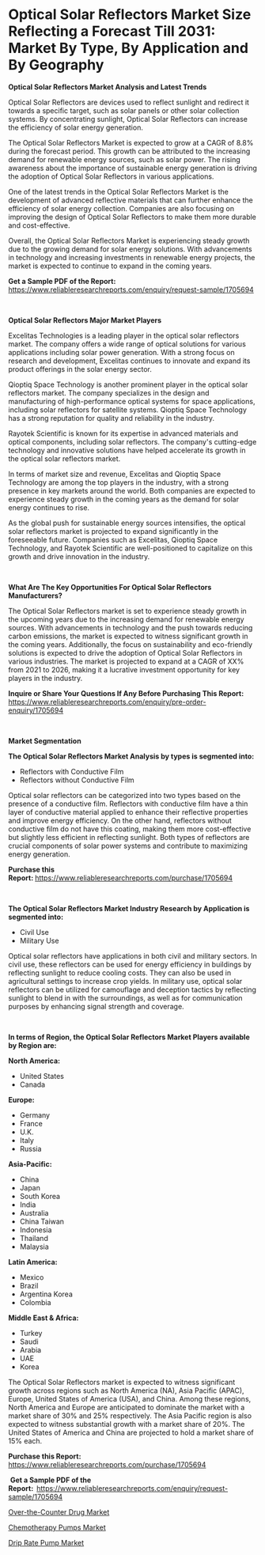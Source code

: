 <p><h1>Optical Solar Reflectors Market Size Reflecting a Forecast Till 2031: Market By Type, By Application and By Geography</h1></p><p><strong>Optical Solar Reflectors Market Analysis and Latest Trends</strong></p>
<p><p>Optical Solar Reflectors are devices used to reflect sunlight and redirect it towards a specific target, such as solar panels or other solar collection systems. By concentrating sunlight, Optical Solar Reflectors can increase the efficiency of solar energy generation.</p><p>The Optical Solar Reflectors Market is expected to grow at a CAGR of 8.8% during the forecast period. This growth can be attributed to the increasing demand for renewable energy sources, such as solar power. The rising awareness about the importance of sustainable energy generation is driving the adoption of Optical Solar Reflectors in various applications.</p><p>One of the latest trends in the Optical Solar Reflectors Market is the development of advanced reflective materials that can further enhance the efficiency of solar energy collection. Companies are also focusing on improving the design of Optical Solar Reflectors to make them more durable and cost-effective.</p><p>Overall, the Optical Solar Reflectors Market is experiencing steady growth due to the growing demand for solar energy solutions. With advancements in technology and increasing investments in renewable energy projects, the market is expected to continue to expand in the coming years.</p></p>
<p><strong>Get a Sample PDF of the Report:&nbsp;</strong> <a href="https://www.reliableresearchreports.com/enquiry/request-sample/1705694">https://www.reliableresearchreports.com/enquiry/request-sample/1705694</a></p>
<p>&nbsp;</p>
<p><strong>Optical Solar Reflectors Major Market Players</strong></p>
<p><p>Excelitas Technologies is a leading player in the optical solar reflectors market. The company offers a wide range of optical solutions for various applications including solar power generation. With a strong focus on research and development, Excelitas continues to innovate and expand its product offerings in the solar energy sector.</p><p>Qioptiq Space Technology is another prominent player in the optical solar reflectors market. The company specializes in the design and manufacturing of high-performance optical systems for space applications, including solar reflectors for satellite systems. Qioptiq Space Technology has a strong reputation for quality and reliability in the industry.</p><p>Rayotek Scientific is known for its expertise in advanced materials and optical components, including solar reflectors. The company's cutting-edge technology and innovative solutions have helped accelerate its growth in the optical solar reflectors market.</p><p>In terms of market size and revenue, Excelitas and Qioptiq Space Technology are among the top players in the industry, with a strong presence in key markets around the world. Both companies are expected to experience steady growth in the coming years as the demand for solar energy continues to rise.</p><p>As the global push for sustainable energy sources intensifies, the optical solar reflectors market is projected to expand significantly in the foreseeable future. Companies such as Excelitas, Qioptiq Space Technology, and Rayotek Scientific are well-positioned to capitalize on this growth and drive innovation in the industry.</p></p>
<p>&nbsp;</p>
<p><strong>What Are The Key Opportunities For Optical Solar Reflectors Manufacturers?</strong></p>
<p><p>The Optical Solar Reflectors market is set to experience steady growth in the upcoming years due to the increasing demand for renewable energy sources. With advancements in technology and the push towards reducing carbon emissions, the market is expected to witness significant growth in the coming years. Additionally, the focus on sustainability and eco-friendly solutions is expected to drive the adoption of Optical Solar Reflectors in various industries. The market is projected to expand at a CAGR of XX% from 2021 to 2026, making it a lucrative investment opportunity for key players in the industry.</p></p>
<p><strong>Inquire or Share Your Questions If Any Before Purchasing This Report:</strong> <a href="https://www.reliableresearchreports.com/enquiry/pre-order-enquiry/1705694">https://www.reliableresearchreports.com/enquiry/pre-order-enquiry/1705694</a></p>
<p>&nbsp;</p>
<p><strong>Market Segmentation</strong></p>
<p><strong>The Optical Solar Reflectors Market Analysis by types is segmented into:</strong></p>
<p><ul><li>Reflectors with Conductive Film</li><li>Reflectors without Conductive Film</li></ul></p>
<p><p>Optical solar reflectors can be categorized into two types based on the presence of a conductive film. Reflectors with conductive film have a thin layer of conductive material applied to enhance their reflective properties and improve energy efficiency. On the other hand, reflectors without conductive film do not have this coating, making them more cost-effective but slightly less efficient in reflecting sunlight. Both types of reflectors are crucial components of solar power systems and contribute to maximizing energy generation.</p></p>
<p><strong>Purchase this Report:&nbsp;</strong><a href="https://www.reliableresearchreports.com/purchase/1705694">https://www.reliableresearchreports.com/purchase/1705694</a></p>
<p>&nbsp;</p>
<p><strong>The Optical Solar Reflectors Market Industry Research by Application is segmented into:</strong></p>
<p><ul><li>Civil Use</li><li>Military Use</li></ul></p>
<p><p>Optical solar reflectors have applications in both civil and military sectors. In civil use, these reflectors can be used for energy efficiency in buildings by reflecting sunlight to reduce cooling costs. They can also be used in agricultural settings to increase crop yields. In military use, optical solar reflectors can be utilized for camouflage and deception tactics by reflecting sunlight to blend in with the surroundings, as well as for communication purposes by enhancing signal strength and coverage.</p></p>
<p>&nbsp;</p>
<p><strong>In terms of Region, the Optical Solar Reflectors Market Players available by Region are:</strong></p>
<p>
    <p> <strong> North America: </strong>
        <ul>
            <li>United States</li>
            <li>Canada</li>
        </ul>
        </p> 
    <p> <strong> Europe: </strong>
        <ul>
            <li>Germany</li>
            <li>France</li>
            <li>U.K.</li>
            <li>Italy</li>
            <li>Russia</li>
        </ul>
        </p> 
    <p> <strong> Asia-Pacific: </strong>
        <ul>
            <li>China</li>
            <li>Japan</li>
            <li>South Korea</li>
            <li>India</li>
            <li>Australia</li>
            <li>China Taiwan</li>
            <li>Indonesia</li>
            <li>Thailand</li>
            <li>Malaysia</li>
        </ul>
        </p> 
    <p> <strong> Latin America: </strong>
        <ul>
            <li>Mexico</li>
            <li>Brazil</li>
            <li>Argentina Korea</li>
            <li>Colombia</li>
        </ul>
        </p> 
    <p> <strong> Middle East & Africa: </strong>
        <ul>
            <li>Turkey</li>
            <li>Saudi</li>
            <li>Arabia</li>
            <li>UAE</li>
            <li>Korea</li>
        </ul>
    </p>
    </p>
<p><p>The Optical Solar Reflectors market is expected to witness significant growth across regions such as North America (NA), Asia Pacific (APAC), Europe, United States of America (USA), and China. Among these regions, North America and Europe are anticipated to dominate the market with a market share of 30% and 25% respectively. The Asia Pacific region is also expected to witness substantial growth with a market share of 20%. The United States of America and China are projected to hold a market share of 15% each.</p></p>
<p><strong>Purchase this Report: </strong><a href="https://www.reliableresearchreports.com/purchase/1705694">https://www.reliableresearchreports.com/purchase/1705694</a></p>
<p>&nbsp;<strong>Get a Sample PDF of the Report:&nbsp;&nbsp;</strong><a href="https://www.reliableresearchreports.com/enquiry/request-sample/1705694">https://www.reliableresearchreports.com/enquiry/request-sample/1705694</a></p>
<p><strong></strong></p>
<p><p><a href="https://view.publitas.com/reportprime-1/over-the-counter-drug-market-offer-valuable-insights-into-market-size-market-share-market-trends-and-projections-spanning-from-2023-to-2030/">Over-the-Counter Drug Market</a></p><p><a href="https://view.publitas.com/reportprime-1/chemotherapy-pumps-market-size-market-share-and-global-market-analysis-report-2023-2030/">Chemotherapy Pumps Market</a></p><p><a href="https://view.publitas.com/reportprime-1/drip-rate-pump-market-growth-market-trends-covid-19-impact-and-forecasts-for-period-from-2023-2030/">Drip Rate Pump Market</a></p></p>